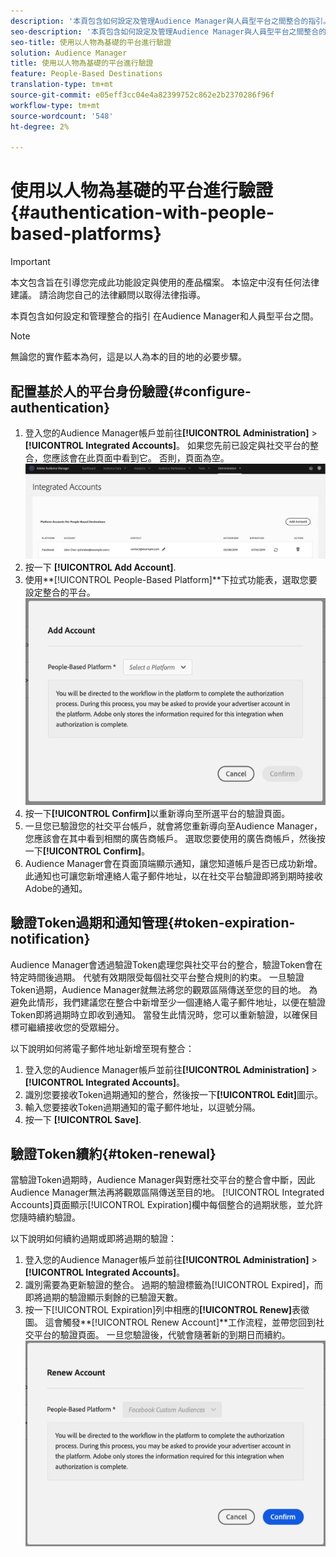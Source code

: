 ```yaml
---
description: '本頁包含如何設定及管理Audience Manager與人員型平台之間整合的指引。 '
seo-description: '本頁包含如何設定及管理Audience Manager與人員型平台之間整合的指引。 '
seo-title: 使用以人物為基礎的平台進行驗證
solution: Audience Manager
title: 使用以人物為基礎的平台進行驗證
feature: People-Based Destinations
translation-type: tm+mt
source-git-commit: e05eff3cc04e4a82399752c862e2b2370286f96f
workflow-type: tm+mt
source-wordcount: '548'
ht-degree: 2%

---
```



# 使用以人物為基礎的平台進行驗證 {#authentication-with-people-based-platforms}

>[!IMPORTANT]
>本文包含旨在引導您完成此功能設定與使用的產品檔案。 本協定中沒有任何法律建議。 請洽詢您自己的法律顧問以取得法律指導。

本頁包含如何設定和管理整合的指引
在Audience Manager和人員型平台之間。

>[!NOTE]
>無論您的實作藍本為何，這是以人為本的目的地的必要步驟。

## 配置基於人的平台身份驗證{#configure-authentication}

1. 登入您的Audience Manager帳戶並前往&#x200B;**[!UICONTROL Administration]** > **[!UICONTROL Integrated Accounts]**。 如果您先前已設定與社交平台的整合，您應該會在此頁面中看到它。 否則，頁面為空。
   ![以人為本的整合](assets/pbd-config.png)
2. 按一下 **[!UICONTROL Add Account]**.
3. 使用&#x200B;**[!UICONTROL People-Based Platform]**下拉式功能表，選取您要設定整合的平台。
   ![以人為本的平台](assets/pbd-add.png)
4. 按一下&#x200B;**[!UICONTROL Confirm]**&#x200B;以重新導向至所選平台的驗證頁面。
5. 一旦您已驗證您的社交平台帳戶，就會將您重新導向至Audience Manager，您應該會在其中看到相關的廣告商帳戶。 選取您要使用的廣告商帳戶，然後按一下&#x200B;**[!UICONTROL Confirm]**。
6. Audience Manager會在頁面頂端顯示通知，讓您知道帳戶是否已成功新增。 此通知也可讓您新增連絡人電子郵件地址，以在社交平台驗證即將到期時接收Adobe的通知。

## 驗證Token過期和通知管理{#token-expiration-notification}

Audience Manager會透過驗證Token處理您與社交平台的整合，驗證Token會在特定時間後過期。 代號有效期限受每個社交平台整合規則的約束。 一旦驗證Token過期，Audience Manager就無法將您的觀眾區隔傳送至您的目的地。 為避免此情形，我們建議您在整合中新增至少一個連絡人電子郵件地址，以便在驗證Token即將過期時立即收到通知。 當發生此情況時，您可以重新驗證，以確保目標可繼續接收您的受眾細分。

以下說明如何將電子郵件地址新增至現有整合：

1. 登入您的Audience Manager帳戶並前往&#x200B;**[!UICONTROL Administration]** > **[!UICONTROL Integrated Accounts]**。
1. 識別您要接收Token過期通知的整合，然後按一下&#x200B;**[!UICONTROL Edit]**&#x200B;圖示。
1. 輸入您要接收Token過期通知的電子郵件地址，以逗號分隔。
1. 按一下 **[!UICONTROL Save]**.

## 驗證Token續約{#token-renewal}

當驗證Token過期時，Audience Manager與對應社交平台的整合會中斷，因此Audience Manager無法再將觀眾區隔傳送至目的地。 [!UICONTROL Integrated Accounts]頁面顯示[!UICONTROL Expiration]欄中每個整合的過期狀態，並允許您隨時續約驗證。

以下說明如何續約過期或即將過期的驗證：
1. 登入您的Audience Manager帳戶並前往&#x200B;**[!UICONTROL Administration]** > **[!UICONTROL Integrated Accounts]**。
1. 識別需要為更新驗證的整合。 過期的驗證標籤為[!UICONTROL Expired]，而即將過期的驗證顯示剩餘的已驗證天數。
1. 按一下[!UICONTROL Expiration]列中相應的&#x200B;**[!UICONTROL Renew]**&#x200B;表徵圖。 這會觸發&#x200B;**[!UICONTROL Renew Account]**工作流程，並帶您回到社交平台的驗證頁面。 一旦您驗證後，代號會隨著新的到期日而續約。
   ![pbd-續約](assets/pbd-renew.png)
